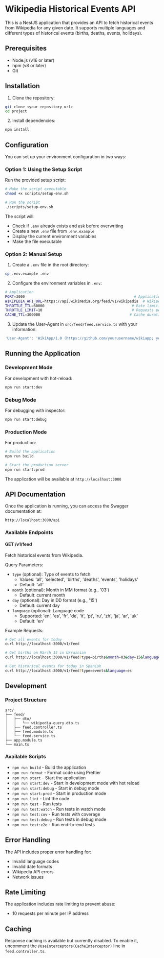 # Wikipedia Historical Events API

This is a NestJS application that provides an API to fetch historical events from Wikipedia for any given date. It supports multiple languages and different types of historical events (births, deaths, events, holidays).

## Prerequisites

- Node.js (v16 or later)
- npm (v8 or later)
- Git

## Installation

1. Clone the repository:
```bash
git clone <your-repository-url>
cd project
```

2. Install dependencies:
```bash
npm install
```

## Configuration

You can set up your environment configuration in two ways:

### Option 1: Using the Setup Script

Run the provided setup script:
```bash
# Make the script executable
chmod +x scripts/setup-env.sh

# Run the script
./scripts/setup-env.sh
```

The script will:
- Check if `.env` already exists and ask before overwriting
- Create a new `.env` file from `.env.example`
- Display the current environment variables
- Make the file executable

### Option 2: Manual Setup

1. Create a `.env` file in the root directory:
```bash
cp .env.example .env
```

2. Configure the environment variables in `.env`:
```bash
# Application
PORT=3000                                                  # Application port
WIKIPEDIA_API_URL=https://api.wikimedia.org/feed/v1/wikipedia  # Wikipedia API base URL
THROTTLE_TTL=60000                                        # Rate limiting window (ms)
THROTTLE_LIMIT=10                                         # Requests per window
CACHE_TTL=300000                                         # Cache duration (ms)
```

3. Update the User-Agent in `src/feed/feed.service.ts` with your information:
```typescript
'User-Agent': 'WikiApp/1.0 (https://github.com/yourusername/wikiapp; your@email.com)'
```

## Running the Application

### Development Mode

For development with hot-reload:
```bash
npm run start:dev
```

### Debug Mode

For debugging with inspector:
```bash
npm run start:debug
```

### Production Mode

For production:
```bash
# Build the application
npm run build

# Start the production server
npm run start:prod
```

The application will be available at `http://localhost:3000`

## API Documentation

Once the application is running, you can access the Swagger documentation at:
```
http://localhost:3000/api
```

### Available Endpoints

#### GET /v1/feed

Fetch historical events from Wikipedia.

Query Parameters:
- `type` (optional): Type of events to fetch
  - Values: 'all', 'selected', 'births', 'deaths', 'events', 'holidays'
  - Default: 'all'
- `month` (optional): Month in MM format (e.g., '03')
  - Default: current month
- `day` (optional): Day in DD format (e.g., '15')
  - Default: current day
- `language` (optional): Language code
  - Supported: 'en', 'es', 'fr', 'de', 'it', 'pt', 'ru', 'zh', 'ja', 'ar', 'uk'
  - Default: 'en'

Example Requests:
```bash
# Get all events for today
curl http://localhost:3000/v1/feed

# Get births on March 15 in Ukrainian
curl http://localhost:3000/v1/feed?type=births&month=03&day=15&language=uk

# Get historical events for today in Spanish
curl http://localhost:3000/v1/feed?type=events&language=es
```

## Development

### Project Structure
```
src/
├── feed/
│   ├── dto/
│   │   └── wikipedia-query.dto.ts
│   ├── feed.controller.ts
│   ├── feed.module.ts
│   └── feed.service.ts
├── app.module.ts
└── main.ts
```

### Available Scripts

- `npm run build` - Build the application
- `npm run format` - Format code using Prettier
- `npm run start` - Start the application
- `npm run start:dev` - Start in development mode with hot reload
- `npm run start:debug` - Start in debug mode
- `npm run start:prod` - Start in production mode
- `npm run lint` - Lint the code
- `npm run test` - Run tests
- `npm run test:watch` - Run tests in watch mode
- `npm run test:cov` - Run tests with coverage
- `npm run test:debug` - Run tests in debug mode
- `npm run test:e2e` - Run end-to-end tests

## Error Handling

The API includes proper error handling for:
- Invalid language codes
- Invalid date formats
- Wikipedia API errors
- Network issues

## Rate Limiting

The application includes rate limiting to prevent abuse:
- 10 requests per minute per IP address

## Caching

Response caching is available but currently disabled. To enable it, uncomment the `@UseInterceptors(CacheInterceptor)` line in `feed.controller.ts`.
